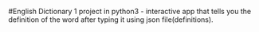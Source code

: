 #English Dictionary
1 project in python3  - interactive app that tells you the definition of the word after typing it using json file(definitions).
